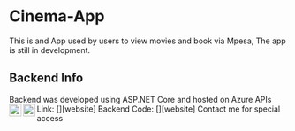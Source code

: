 # Cinema-App
This is and App used by users to view movies and book via Mpesa,
The app is still in development.

## Backend Info
Backend was developed using ASP.NET Core and hosted on Azure
APIs Link: [<img align="left" alt="Postman" width="22px" src="https://moviessystem.azurewebsites.net/index.html" />][website]
Backend Code:  [<img align="left" alt="GitHub" width="22px" src="https://github.com/shimuli/Movies-API/tree/main/moviesApi" />][website]
 Contact me for special access